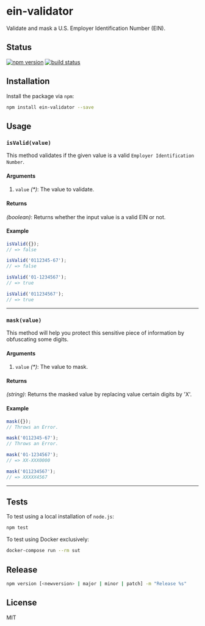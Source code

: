 # ein-validator
Validate and mask a U.S. Employer Identification Number (EIN).

## Status
[![npm version][npm-image]][npm-url] [![build status][travis-image]][travis-url]

## Installation
Install the package via `npm`:

```sh
npm install ein-validator --save
```

## Usage
### `isValid(value)`
This method validates if the given value is a valid `Employer Identification Number`.

#### Arguments
1. `value` _(*)_: The value to validate.

#### Returns
_(boolean)_:  Returns whether the input value is a valid EIN or not.

#### Example

```js
isValid({});
// => false

isValid('0112345-67');
// => false

isValid('01-1234567');
// => true

isValid('011234567');
// => true
```

--------------------------------------------------------------------------------

### `mask(value)`
This method will help you protect this sensitive piece of information by obfuscating some digits.

#### Arguments
1. `value` _(*)_: The value to mask.

#### Returns
_(string)_: Returns the masked value by replacing value certain digits by 'X'.

#### Example

```js
mask({});
// Throws an Error.

mask('0112345-67');
// Throws an Error.

mask('01-1234567');
// => XX-XXX0000

mask('011234567');
// => XXXXX4567
```

--------------------------------------------------------------------------------

## Tests
To test using a local installation of `node.js`:

```sh
npm test
```

To test using Docker exclusively:

```sh
docker-compose run --rm sut
```

## Release

```sh
npm version [<newversion> | major | minor | patch] -m "Release %s"
```

## License
MIT

[npm-image]: https://img.shields.io/npm/v/ein-validator.svg?style=flat-square
[npm-url]: https://npmjs.org/package/ein-validator
[travis-image]: https://img.shields.io/travis/uphold/ein-validator.svg?style=flat-square
[travis-url]: https://img.shields.io/travis/uphold/ein-validator.svg?style=flat-square
